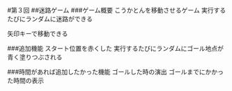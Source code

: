 #第３回
##迷路ゲーム
###ゲーム概要
こうかとんを移動させるゲーム
実行するたびにランダムに迷路ができる

矢印キーで移動できる

###追加機能
スタート位置を赤くした
実行するたびにランダムにゴール地点が青く塗りつぶされる

###時間があれば追加したかった機能
ゴールした時の演出
ゴールまでにかかった時間の表示